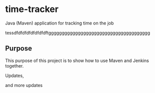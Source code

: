 # time-tracker
Java (Maven) application for tracking time on the job

tessdfdfdfdfdfdfdfdftgggggggggggggggggggggggggggggggggggggg
## Purpose

This purpose of this project is to show how to use Maven and Jenkins together.

Updates, 

and more updates
